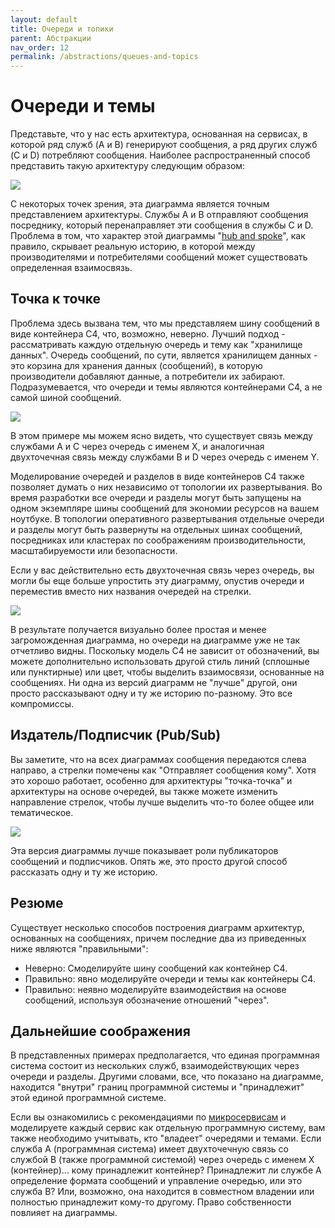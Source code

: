 ```yaml
---
layout: default
title: Очереди и топики
parent: Абстракции
nav_order: 12
permalink: /abstractions/queues-and-topics
---
```


# Очереди и темы

Представьте, что у нас есть архитектура, основанная на сервисах, в которой ряд служб (A и B) генерируют сообщения,
а ряд других служб (C и D) потребляют сообщения. Наиболее распространенный способ представить такую архитектуру 
следующим образом:

[![](/images/queues-and-topics/1.png)](/images/queues-and-topics/1.png)

С некоторых точек зрения, эта диаграмма является точным представлением архитектуры. Службы A и B отправляют сообщения
посреднику, который перенаправляет эти сообщения в службы C и D. Проблема в том, что характер этой диаграммы 
"[hub and spoke](https://en.wikipedia.org/wiki/Spoke–hub_distribution_paradigm)", как правило, скрывает реальную историю,
в которой между производителями и потребителями сообщений может существовать определенная взаимосвязь.

## Точка к точке

Проблема здесь вызвана тем, что мы представляем шину сообщений в виде контейнера C4, что, возможно, неверно. Лучший 
подход - рассматривать каждую отдельную очередь и тему как "хранилище данных". Очередь сообщений, по сути, является 
хранилищем данных - это корзина для хранения данных (сообщений), в которую производители добавляют данные, а потребители
их забирают. Подразумевается, что очереди и темы являются контейнерами C4, а не самой шиной сообщений.

[![](/images/queues-and-topics/2.png)](/images/queues-and-topics/2.png)

В этом примере мы можем ясно видеть, что существует связь между службами A и C через очередь с именем X,
и аналогичная двухточечная связь между службами B и D через очередь с именем Y.

Моделирование очередей и разделов в виде контейнеров C4 также позволяет думать о них независимо от топологии их
развертывания. Во время разработки все очереди и разделы могут быть запущены на одном экземпляре шины сообщений для
экономии ресурсов на вашем ноутбуке. В топологии оперативного развертывания отдельные очереди и разделы могут быть 
развернуты на отдельных шинах сообщений, посредниках или кластерах по соображениям производительности, масштабируемости
или безопасности.

Если у вас действительно есть двухточечная связь через очередь, вы могли бы еще больше упростить эту диаграмму, опустив
очереди и переместив вместо них названия очередей на стрелки.

[![](/images/queues-and-topics/3.png)](/images/queues-and-topics/3.png)

В результате получается визуально более простая и менее загроможденная диаграмма, но очереди на диаграмме уже не так 
отчетливо видны. Поскольку модель C4 не зависит от обозначений, вы можете дополнительно использовать другой стиль линий
(сплошные или пунктирные) или цвет, чтобы выделить взаимосвязи, основанные на сообщениях. Ни одна из версий диаграмм не
"лучше" другой, они просто рассказывают одну и ту же историю по-разному. Это все компромиссы.

## Издатель/Подписчик (Pub/Sub)

Вы заметите, что на всех диаграммах сообщения передаются слева направо, а стрелки помечены как "Отправляет сообщения 
кому". Хотя это хорошо работает, особенно для архитектуры "точка-точка" и архитектуры на основе очередей, вы также 
можете изменить направление стрелок, чтобы лучше выделить что-то более общее или тематическое.

[![](/images/queues-and-topics/4.png)](/images/queues-and-topics/4.png)

Эта версия диаграммы лучше показывает роли публикаторов сообщений и подписчиков. Опять же, это просто другой способ 
рассказать одну и ту же историю.

## Резюме

Существует несколько способов построения диаграмм архитектур, основанных на сообщениях, причем последние два из 
приведенных ниже являются "правильными":

- Неверно: Смоделируйте шину сообщений как контейнер C4.
- Правильно: явно моделируйте очереди и темы как контейнеры C4.
- Правильно: неявно моделируйте взаимодействия на основе сообщений, используя обозначение отношений "через".

## Дальнейшие соображения

В представленных примерах предполагается, что единая программная система состоит из нескольких служб, взаимодействующих
через очереди и разделы. Другими словами, все, что показано на диаграмме, находится "внутри" границ программной системы 
и "принадлежит" этой единой программной системе.

Если вы ознакомились с рекомендациями по [микросервисам](/abstractions/microservices) и моделируете каждый
сервис как отдельную программную систему, вам также необходимо учитывать, кто "владеет" очередями и темами.
Если служба A (программная система) имеет двухточечную связь со службой B (также программной системой)
через очередь с именем X (контейнер)... кому принадлежит контейнер? Принадлежит ли службе A определение формата сообщений
и управление очередью, или это служба B? Или, возможно, она находится в совместном владении или полностью принадлежит кому-то другому.
Право собственности повлияет на диаграммы.
